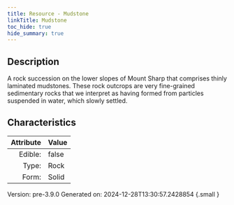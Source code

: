```yaml
---
title: Resource - Mudstone
linkTitle: Mudstone
toc_hide: true
hide_summary: true
---
```


## Description
&#10;  &#9; A rock succession on the lower slopes of Mount Sharp that comprises thinly laminated mudstones. &#10;  &#9; These rock outcrops are very fine-grained sedimentary rocks that we interpret as having formed &#10;  &#9; from particles suspended in water, which slowly settled. &#10;&#9;

## Characteristics

| Attribute      | Value |
|--------:|:------|
|Edible:|false|
|Type:|Rock|
|Form:|Solid|
 



    

Version: pre-3.9.0 Generated on: 2024-12-28T13:30:57.2428854
{.small }
